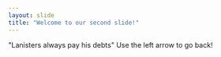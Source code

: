 ```yaml
---
layout: slide
title: "Welcome to our second slide!"
---
```

"Lanisters always pay his debts"
Use the left arrow to go back!
